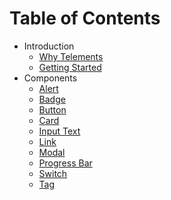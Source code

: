 # Table of Contents

- Introduction
  - [Why Telements](introduction/why-telements.md)
  - [Getting Started](introduction/getting-started.md)
- Components
  - [Alert](components/alert.md)
  - [Badge](components/badge.md)
  - [Button](components/button.md)
  - [Card](components/card.md)
  - [Input Text](components/input-text.md)
  - [Link](components/link.md)
  - [Modal](components/modal.md)
  - [Progress Bar](components/progress-bar.md)
  - [Switch](components/switch.md)
  - [Tag](components/tag.md)
